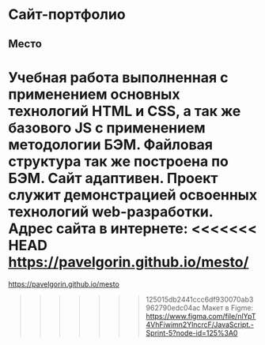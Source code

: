 # Сайт-портфолио
## Место
Учебная работа выполненная с применением основных технологий HTML и CSS, а так же базового JS с применением методологии 
БЭМ. Файловая структура так же построена по БЭМ. Сайт адаптивен. 
Проект служит демонстрацией освоенных технологий web-разработки.
Адрес сайта в интернете:
<<<<<<< HEAD
https://pavelgorin.github.io/mesto/
=======
https://pavelgorin.github.io/mesto
>>>>>>> 125015db2441ccc6df930070ab3962790edc04ac
Макет в Figme:
https://www.figma.com/file/nlYpT4VhFiwimn2YlncrcF/JavaScript.-Sprint-5?node-id=125%3A0 


